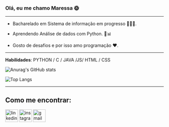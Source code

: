 ### Olá, eu me chamo __Maressa__ 🌞
___
- Bacharelado em Sistema de informação em progresso 👩🏽‍💻.

- Aprendendo Análise de dados com Python. 🐍📊

- Gosto de desafios e por isso amo programação ❤.
___
__Habilidades__: PYTHON / C / JAVA /JS/ HTML / CSS

![Anurag's GitHub stats](https://github-readme-stats.vercel.app/api?username=maressakaren&show_icons=true&theme=radical)

![Top Langs](https://github-readme-stats.vercel.app/api/top-langs/?username=maressakaren&layout=compact)  
___
## __Como me encontrar:__

[<img src='https://cdn.jsdelivr.net/npm/simple-icons@3.0.1/icons/linkedin.svg' alt='linkedin' height='40'>](https://www.linkedin.com/in/maressa-silva-5b0364225/)  [<img src='https://cdn.jsdelivr.net/npm/simple-icons@3.0.1/icons/instagram.svg' alt='instagram' height='40'>](https://www.instagram.com/maressa_ks/) 
[<img src='https://cdn.jsdelivr.net/npm/simple-icons@3.0.1/icons/gmail.svg' alt='gmail' height='40'>](mailto:khsmaressa@gmail.com)  
